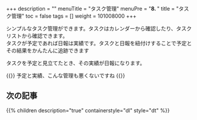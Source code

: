 +++
description = ""
menuTitle = "タスク管理"
menuPre = "<b>8. </b>"
title = "タスク管理"
toc = false
tags = []
weight = 101008000
+++


シンプルなタスク管理ができます。タスクはカレンダーから確認したり、タスクリストから確認できます。  
タスクが予定であれば日報は実績です。タスクと日報を紐付けすることで予定とその結果をかんたんに追跡できます

タスクを予定と見立てたとき、その実績が日報になります。

{{<alice pos="right" icon="ok">}}
予定と実績、こんな管理も悪くないですね
{{</alice>}}

## 次の記事

{{% children description="true" containerstyle="dl" style="dt" %}}
